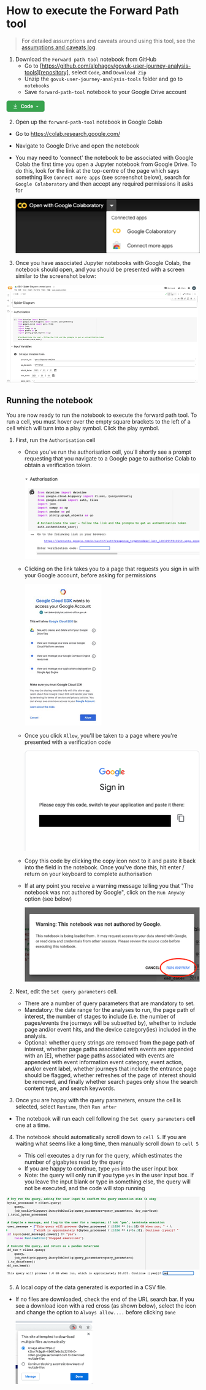 # How to execute the Forward Path tool

> For detailed assumptions and caveats around using this tool, see the [assumptions and caveats log][assumptions].

1. Download the `Forward path tool` notebook from GitHub
   - Go to [https://github.com/alphagov/govuk-user-journey-analysis-tools][repository], select `Code`, and `Download Zip`
   - Unzip the `govuk-user-journey-analysis-tools` folder and go to `notebooks`
   - Save `forward-path-tool` notebook to your Google Drive account

 ![GitHub code button](images/github-code-button.png)


2. Open up the `forward-path-tool` notebook in Google Colab
 - Go to <https://colab.research.google.com/>
 - Navigate to Google Drive and open the notebook
 - You may need to 'connect' the notebook to be associated with Google Colab the first time you open a Jupyter
   notebook from Google Drive. To do this, look for the link at the top-centre of the page which says something
   like `Connect more apps` (see screenshot below), search for `Google Colaboratory` and then accept any required
   permissions it asks for

   ![Open notebook in Google Colab button](images/open-google-colab.png)

3. Once you have associated Jupyter notebooks with Google Colab, the notebook should open, and you should be presented
 with a screen similar to the screenshot below:

 ![GDS - Spider Diagram Creator notebook](images/google-colab-notebook.png)

## Running the notebook

You are now ready to run the notebook to execute the forward path tool. To run a cell, you must hover over the empty square brackets to the left of a cell which will turn into a play symbol. Click the play symbol.

1. First, run the `Authorisation` cell
   - Once you've run the authorisation cell, you'll shortly see a prompt requesting that you navigate to a Google page
     to authorise Colab to obtain a verification token.

     ![Enter verification code request](images/enter-verification-code.png)

   - Clicking on the link takes you to a page that requests you sign in with your Google account, before asking for
     permissions

     ![Accept Google Cloud SDK](images/accept-google-cloud-sdk.png)

   - Once you click `Allow`, you'll be taken to a page where you're presented with a verification code

     ![Google Sign In verification code window](images/google-sign-in-code.png)

   - Copy this code by clicking the copy icon next to it and paste it back into the field in the notebook. Once you've
     done this, hit enter / return on your keyboard to complete authorisation
   - If at any point you receive a warning message telling you that "The notebook was not authored by Google", click on
     the `Run Anyway` option (see below)

     ![Select the `Run Anyway` button](images/run-anyway.png)


2. Next, edit the `Set query parameters` cell.

   - There are a number of query parameters that are mandatory to set.
   - Mandatory: the date range for the analyses to run, the page path of interest, the number of stages to include (i.e. the number of pages/events the journeys will be subsetted by), whether to include page and/or event hits, and the device category(ies) included in the analysis.
   - Optional: whether query strings are removed from the page path of interest, whether page paths associated with events are appended with an [E], whether page paths associated with events are appended with event information event category, event action, and/or event label, whether journeys that include the entrance page should be flagged, whether refreshes of the page of interest should be removed, and finally whether search pages only show the search content type, and search keywords.


3. Once you are happy with the query parameters, ensure the cell is selected, select `Runtime`, then `Run after`

  - The notebook will run each cell following the `Set query parameters` cell one at a time.


4. The notebook should automatically scroll down to `cell 5`. If you are waiting what seems like a long time, then manually scroll down to `cell 5`

   - This cell executes a dry run for the query, which estimates the number of gigabytes read by the query
   - If you are happy to continue, type `yes` into the user input box
   - Note:  the query will only run if you type `yes` in the user input box. If you leave the input blank or type in something else, the query will not be executed, and the code will stop running


  ![Dry run prompt to confirm estimated query costs](images/dry-run-prompt-reverse-path.png)


5. A local copy of the data generated is exported in a CSV file.
  - If no files are downloaded, check the end of the URL search bar. If you see a download icon with a red cross (as shown below), select the icon and change the option to `Always allow....` before clicking `Done`

     ![Download multiple files option](images/download-multiple-files.png)


[assumptions]: ../aqa/forward-path-tool-assumptions-caveats.md
[repository]: https://github.com/alphagov/govuk-user-journey-analysis-tools
